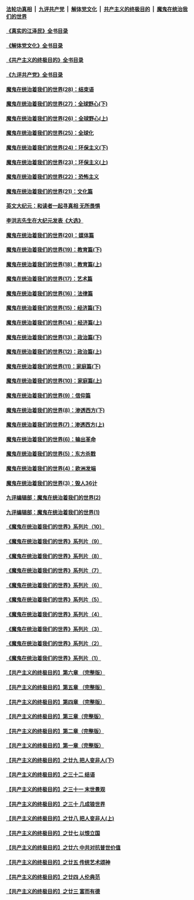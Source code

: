 ####  [法轮功真相](../../../../basic/blob/master/README.md?t=05150502) &nbsp;|&nbsp; [九评共产党](../../../../9ping.md/blob/master/README.md?t=05150502) &nbsp;|&nbsp; [解体党文化](../../../../jtdwh.md/blob/master/README.md?t=05150502)  &nbsp;|&nbsp; [共产主义的终极目的](../../../../gczydzjmd.md/blob/master/README.md?t=05150502) &nbsp;|&nbsp; [魔鬼在统治我们的世界](../../../../mgztzwmdsj.md/blob/master/README.md?t=05150502) 

#### [《真实的江泽民》全书目录](../pages/nsc422/n13721399.md?t=05150502) 

#### [《解体党文化》全书目录](../pages/nsc422/n13721157.md?t=05150502) 

#### [《共产主义的终极目的》全书目录](../pages/nsc422/n13721048.md?t=05150502) 

#### [《九评共产党》全书目录](../pages/nsc422/n13708085.md?t=05150502) 

#### [魔鬼在统治着我们的世界(28)：结束语](../pages/nsc422/n10936246.md?t=05150502) 

#### [魔鬼在统治着我们的世界(27)：全球野心(下)](../pages/nsc422/n10928319.md?t=05150502) 

#### [魔鬼在统治着我们的世界(26)：全球野心(上)](../pages/nsc422/n10900318.md?t=05150502) 

#### [魔鬼在统治着我们的世界(25)：全球化](../pages/nsc422/n10788205.md?t=05150502) 

#### [魔鬼在统治着我们的世界(24)：环保主义(下)](../pages/nsc422/n10695307.md?t=05150502) 

#### [魔鬼在统治着我们的世界(23)：环保主义(上)](../pages/nsc422/n10688613.md?t=05150502) 

#### [魔鬼在统治着我们的世界(22)：恐怖主义](../pages/nsc422/n10614727.md?t=05150502) 

#### [魔鬼在统治着我们的世界(21)：文化篇](../pages/nsc422/n10597706.md?t=05150502) 

#### [英文大纪元：和读者一起寻真相 无所畏惧](../pages/nsc422/n12542027.md?t=05150502) 

#### [李洪志先生在大纪元发表《大选》](../pages/nsc422/n12534746.md?t=05150502) 

#### [魔鬼在统治着我们的世界(20)：媒体篇](../pages/nsc422/n10586579.md?t=05150502) 

#### [魔鬼在统治着我们的世界(19)：教育篇(下)](../pages/nsc422/n10564808.md?t=05150502) 

#### [魔鬼在统治着我们的世界(18)：教育篇(上)](../pages/nsc422/n10526970.md?t=05150502) 

#### [魔鬼在统治着我们的世界(17)：艺术篇](../pages/nsc422/n10499093.md?t=05150502) 

#### [魔鬼在统治着我们的世界(16)：法律篇](../pages/nsc422/n10485969.md?t=05150502) 

#### [魔鬼在统治着我们的世界(15)：经济篇(下)](../pages/nsc422/n10469975.md?t=05150502) 

#### [魔鬼在统治着我们的世界(14)：经济篇(上)](../pages/nsc422/n10457370.md?t=05150502) 

#### [魔鬼在统治着我们的世界(13)：政治篇(下)](../pages/nsc422/n10448270.md?t=05150502) 

#### [魔鬼在统治着我们的世界(12)：政治篇(上)](../pages/nsc422/n10444576.md?t=05150502) 

#### [魔鬼在统治着我们的世界(11)：家庭篇(下)](../pages/nsc422/n10440961.md?t=05150502) 

#### [魔鬼在统治着我们的世界(10)：家庭篇(上)](../pages/nsc422/n10435448.md?t=05150502) 

#### [魔鬼在统治着我们的世界(9)：信仰篇](../pages/nsc422/n10432159.md?t=05150502) 

#### [魔鬼在统治着我们的世界(8)：渗透西方(下)](../pages/nsc422/n10429603.md?t=05150502) 

#### [魔鬼在统治着我们的世界(7)：渗透西方(上)](../pages/nsc422/n10426013.md?t=05150502) 

#### [魔鬼在统治着我们的世界(6)：输出革命](../pages/nsc422/n10421536.md?t=05150502) 

#### [魔鬼在统治着我们的世界(5)：东方杀戮](../pages/nsc422/n10417707.md?t=05150502) 

#### [魔鬼在统治着我们的世界(4)：欧洲发端](../pages/nsc422/n10414890.md?t=05150502) 

#### [魔鬼在统治着我们的世界(3)：毁人36计](../pages/nsc422/n10411583.md?t=05150502) 

#### [九评编辑部：魔鬼在统治着我们的世界(2)](../pages/nsc422/n10410036.md?t=05150502) 

#### [九评编辑部：魔鬼在统治着我们的世界(1)](../pages/nsc422/n10406825.md?t=05150502) 

#### [《魔鬼在统治着我们的世界》系列片（10）](../pages/nsc422/n12292670.md?t=05150502) 

#### [《魔鬼在统治着我们的世界》系列片（9）](../pages/nsc422/n12290859.md?t=05150502) 

#### [《魔鬼在统治着我们的世界》系列片（8）](../pages/nsc422/n12287445.md?t=05150502) 

#### [《魔鬼在统治着我们的世界》系列片（7）](../pages/nsc422/n12283425.md?t=05150502) 

#### [《魔鬼在统治着我们的世界》系列片（6）](../pages/nsc422/n12282314.md?t=05150502) 

#### [《魔鬼在统治着我们的世界》系列片（5）](../pages/nsc422/n12281419.md?t=05150502) 

#### [《魔鬼在统治着我们的世界》系列片（4）](../pages/nsc422/n12274024.md?t=05150502) 

#### [《魔鬼在统治着我们的世界》系列片（3）](../pages/nsc422/n12271322.md?t=05150502) 

#### [《魔鬼在统治着我们的世界》系列片（2）](../pages/nsc422/n12269049.md?t=05150502) 

#### [《魔鬼在统治着我们的世界》系列片（1）](../pages/nsc422/n12267575.md?t=05150502) 

#### [【共产主义的终极目的】第六章 （完整版）](../pages/nsc422/n11428913.md?t=05150502) 

#### [【共产主义的终极目的】第五章 （完整版）](../pages/nsc422/n11428912.md?t=05150502) 

#### [【共产主义的终极目的】第四章 （完整版）](../pages/nsc422/n11428907.md?t=05150502) 

#### [【共产主义的终极目的】第三章（完整版）](../pages/nsc422/n11428848.md?t=05150502) 

#### [【共产主义的终极目的】第二章（完整版）](../pages/nsc422/n11428831.md?t=05150502) 

#### [【共产主义的终极目的】第一章（完整版）](../pages/nsc422/n11417651.md?t=05150502) 

#### [【共产主义的终极目的】之廿九 把人变非人(下)](../pages/nsc422/n11344140.md?t=05150502) 

#### [【共产主义的终极目的】之三十二 结语](../pages/nsc422/n11360535.md?t=05150502) 

#### [【共产主义的终极目的】之三十一 末世景观](../pages/nsc422/n11351129.md?t=05150502) 

#### [【共产主义的终极目的】之三十 几成狼世界](../pages/nsc422/n11348280.md?t=05150502) 

#### [【共产主义的终极目的】之廿八 把人变非人(上)](../pages/nsc422/n11340492.md?t=05150502) 

#### [【共产主义的终极目的】之廿七 以恨立国](../pages/nsc422/n11336944.md?t=05150502) 

#### [【共产主义的终极目的】之廿六 中共对抗普世价值](../pages/nsc422/n11324785.md?t=05150502) 

#### [【共产主义的终极目的】之廿五 传统艺术颂神](../pages/nsc422/n11296396.md?t=05150502) 

#### [【共产主义的终极目的】之廿四 人伦典范](../pages/nsc422/n11296397.md?t=05150502) 

#### [【共产主义的终极目的】之廿三 富而有德](../pages/nsc422/n11283598.md?t=05150502) 

